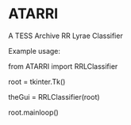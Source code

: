 # ATARRI
A TESS Archive RR Lyrae Classifier

Example usage:

from ATARRI import RRLClassifier

root = tkinter.Tk()

theGui = RRLClassifier(root)

root.mainloop()
